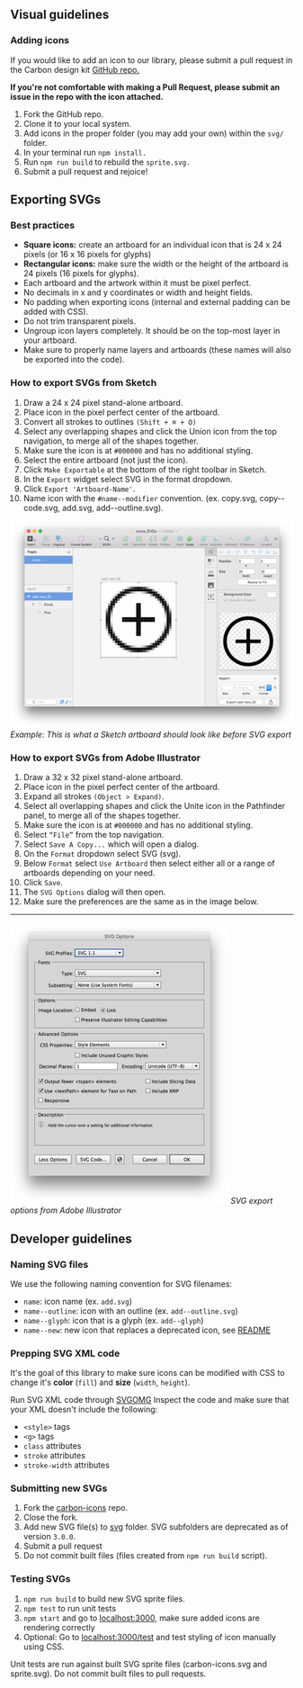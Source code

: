 ## Visual guidelines
### Adding icons
If you would like to add an icon to our library, please submit a pull request in the Carbon design kit <a href="https://github.com/carbon-design-system/carbon-design-kit" target=blank>GitHub repo.</a>

**If you're not comfortable with making a Pull Request, please submit an issue in the repo with the icon attached.**

1. Fork the GitHub repo.
2. Clone it to your local system.
3. Add icons in the proper folder (you may add your own) within the `svg/` folder.
4. In your terminal run `npm install.`
5. Run `npm run build` to rebuild the `sprite.svg.`
6. Submit a pull request and rejoice!


## Exporting SVGs
### Best practices
* **Square icons:** create an artboard for an individual icon that is 24 x 24 pixels (or 16 x 16 pixels for glyphs)
* **Rectangular icons:** make sure the width or the height of the artboard is 24 pixels (16 pixels for glyphs).
* Each artboard and the artwork within it must be pixel perfect.
* No decimals in x and y coordinates or width and height fields.
* No padding when exporting icons (internal and external padding can be added with CSS).
* Do not trim transparent pixels.
* Ungroup icon layers completely. It should be on the top-most layer in your artboard.
* Make sure to properly name layers and artboards (these names will also be exported into the code).

### How to export SVGs from Sketch
1. Draw a 24 x 24 pixel stand-alone artboard.
2. Place icon in the pixel perfect center of the artboard.
3. Convert all strokes to outlines `(Shift + ⌘ + O)`
4. Select any overlapping shapes and click the Union icon from the top navigation, to merge all of the shapes together.
5. Make sure the icon is at `#000000` and has no additional styling.
6. Select the entire artboard (not just the icon).
7. Click `Make Exportable` at the bottom of the right toolbar in Sketch.
8. In the `Export` widget select SVG in the format dropdown.
9. Click `Export 'Artboard-Name'`.
10. Name icon with the `#name--modifier` convention. (ex. copy.svg, copy--code.svg, add.svg, add--outline.svg).

![export icons from Sketch](images/icon-contribution-1.png)
_Example: This is what a Sketch artboard should look like before SVG export_


### How to export SVGs from Adobe Illustrator
1. Draw a 32 x 32 pixel stand-alone artboard.
2. Place icon in the pixel perfect center of the artboard.
3. Expand all strokes `(Object > Expand)`.
4. Select all overlapping shapes and click the Unite icon in the Pathfinder panel, to merge all of the shapes together.
5. Make sure the icon is at `#000000` and has no additional styling.
6. Select `“File”` from the top navigation.
7. Select `Save A Copy...` which will open a dialog.
8. On the `Format` dropdown select SVG (svg).
9. Below `Format` select `Use Artboard` then select either all or a range of artboards depending on your need.
10. Click `Save`.
11. The `SVG Options` dialog will then open.
12. Make sure the preferences are the same as in the image below.

---
![export icons from Illustrator](images/icon-contribution-2.png)
_SVG export options from Adobe Illustrator_

## Developer guidelines

### Naming SVG files

We use the following naming convention for SVG filenames:

* `name`: icon name (ex. `add.svg`)
* `name--outline`: icon with an outline (ex. `add--outline.svg`)
* `name--glyph`: icon that is a glyph (ex. `add--glyph`)
* `name--new`: new icon that replaces a deprecated icon, see [README](https://github.ibm.com/Bluemix/bluemix-icons#skull-deprecated-in-3x)

### Prepping SVG XML code

It's the goal of this library to make sure icons can be modified with CSS to change it's __color__ (`fill`) and __size__ (`width`, `height`).  

Run SVG XML code through <a href="https://jakearchibald.github.io/svgomg/" target=blank>SVGOMG</a>
Inspect the code and make sure that your XML doesn't include the following:

- `<style>` tags
- `<g>` tags
- `class` attributes
- `stroke` attributes
- `stroke-width` attributes

### Submitting new SVGs

1. Fork the <a href="https://github.com/carbon-design-system/carbon-icons" target=blank>carbon-icons</a> repo.
2. Close the fork.
3. Add new SVG file(s) to <a href="https://github.com/carbon-design-system/carbon-icons/tree/master/svg" target=blank>svg</a> folder. SVG subfolders are deprecated as of version `3.0.0`.
4. Submit a pull request
5. Do not commit built files (files created from `npm run build` script).

### Testing SVGs

1. `npm run build` to build new SVG sprite files.
2. `npm test` to run unit tests
3. `npm start` and go to [localhost:3000](http://localhost:3000/), make sure added icons are rendering correctly
4. Optional: Go to [localhost:3000/test](http://localhost:3000/test) and test styling of icon manually using CSS.

Unit tests are run against built SVG sprite files (carbon-icons.svg and sprite.svg).
Do not commit built files to pull requests.
